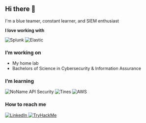 ## Hi there 👋

I'm a blue teamer, constant learner, and SIEM enthusiast

**I love working with**

<div display="flex">
  <img src="https://img.shields.io/badge/splunk%3E-Green" alt="Splunk"/>
  <img src="https://img.shields.io/badge/Elastic-blue" alt="Elastic"/>
</div>

### I’m working on

- My home lab 
- Bachelors of Science in Cybersecurity & Information Assurance

### I’m learning

<div display="flex">
  <img src="https://img.shields.io/badge/NoName-API_Security-black" alt="NoName API Security"/>
  <img src="https://img.shields.io/badge/Tines-Automation-purple" alt="Tines"/>
  <img src="https://img.shields.io/badge/AWS-Cloud-blue" alt="AWS"/>
  
  
</div>

### How to reach me

<div display="flex">
  <a href="https://www.linkedin.com/in/taylor-decicco/">
    <img src="https://img.shields.io/badge/linkedin-%230077B5.svg?style=for-the-badge&logo=linkedin&logoColor=white" alt="LinkedIn"/>
  </a>
  <a href="https://tryhackme.com/p/Decta013">
    <img src="https://img.shields.io/badge/TryHackMe-%230077B5.svg?style=for-the-badge&logo=tryhackme&logoColor=white" alt="TryHackMe"/>
  </a>
</div>
